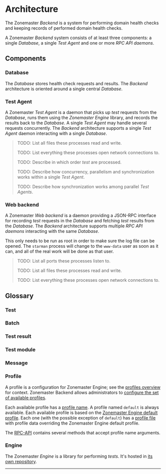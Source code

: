 # Architecture

The Zonemaster *Backend* is a system for performing domain health checks and
keeping records of performed domain health checks.

A Zonemaster *Backend* system consists of at least three components: a
single *Database*, a single *Test Agent* and one or more *RPC API daemons*.


## Components

### Database

The *Database* stores health check requests and results. The *Backend*
architecture is oriented around a single central *Database*.


### Test Agent

A Zonemaster *Test Agent* is a daemon that picks up *test* requests from the
*Database*, runs them using the *Zonemaster Engine* library, and records the results back
to the *Database*. A single *Test Agent* may handle several requests concurrently.
The *Backend* architecture supports a single *Test Agent* daemon interacting with a single *Database*.

>
> TODO: List all files these processes read and write.
>
> TODO: List everything these processes open network connections to.
>
> TODO: Describe in which order *test* are processed.
>
> TODO: Describe how concurrency, parallelism and synchronization works within a single *Test Agent*.
>
> TODO: Describe how synchronization works among parallel *Test Agents*.
>


### Web backend

A Zonemaster *Web backend* is a daemon providing a JSON-RPC interface for
recording *test* requests in the *Database* and fetching *test* results from the
*Database*. The *Backend* architecture supports multiple *RPC API daemons*
interacting with the same *Database*.

This only needs to be run as root in order to make sure the log file
can be opened. The `starman` process will change to the `www-data` user as
soon as it can, and all of the real work will be done as that user.

>
> TODO: List all ports these processes listen to.
>
> TODO: List all files these processes read and write.
>
> TODO: List everything these processes open network connections to.
>


## Glossary

### Test

### Batch

### Test result

### Test module

### Message

### Profile

A profile is a configuration for Zonemaster Engine; see the [profiles
overview] for context.
Zonemaster Backend allows administrators to [configure the set of
available profiles].

Each available profile has a [profile name].
A profile named `default` is always available.
Each available profile is based on the [Zonemaster Engine default profile].
Each one (with the possible exception of `default`) has a [profile file]
with profile data overriding the Zonemaster Engine default profile.

The [RPC-API] contains several methods that accept profile name arguments.


### Engine

The Zonemaster *Engine* is a library for performing *tests*. It's hosted in [its
own repository](https://github.com/dotse/zonemaster-engine/).

--------
[Configure the set of available profiles]: Configuration.md#profiles-section
[Profile file]: https://metacpan.org/pod/Zonemaster::Engine::Config#PROFILE-DATA
[Profile name]: API.md#profile-name
[Profiles overview]: https://github.com/dotse/zonemaster/blob/master/docs/design/Profiles.md
[RPC-API]: API.md
[Zonemaster Engine default profile]: https://metacpan.org/pod/Zonemaster::Engine::Config#DESCRIPTION

